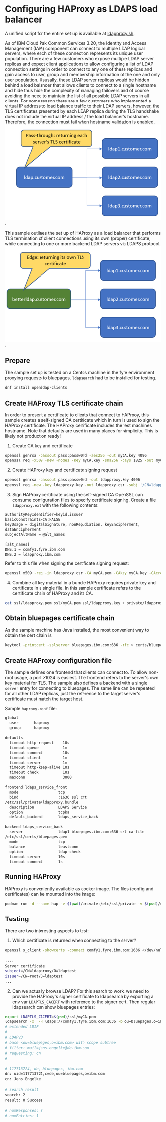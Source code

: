 # Configuring HAProxy as LDAPS load balancer
A unified script for the entire set up is available at [ldapproxy.sh](ldapproxy.sh).

As of IBM Cloud Pak Common Services 3.20, the Identity and Access Management (IAM) component can connect to multiple LDAP logical servers, where each of these connection represents its unique user population.
There are a few customers who expose multiple LDAP server replicas and expect client applications to allow configuring a list of LDAP connection settings in order to connect to any one of these replicas and gain access to user, group and membership information of the one and only user population.
Ususally, these LDAP server replicas would be hidden behind a load balancer that allows clients to connect to a single hostname and hide thus hide the complexity of managing failovers and of course avoiding the need to maintain the list of all possible LDAP servers in all clients.
For some reason there are a few customers who implemented a virtual IP address to load balance traffic to their LDAP servers, however, the TLS certificates presented by each LDAP replica during the TLS handshake does not include the virtual IP address / the load balancer's hostname. Therefore, the connection must fail when hostname validation is enabled.
![pass-through](./vip.png "pass-through loadbalancer").

This sample outlines the set up of HAProxy as a load balancer that performs TLS termination of client connections using its own (proper) certificate, while connecting to one or more backend LDAP servers via LDAPS protocol.
![edge](./betterldap.png "TLS terminating loadbalancer").


## Prepare
The sample set up is tested on a Centos machine in the fyre environment proxying requests to bluepages. `ldapsearch` had to be installed for testing.
```bash
dnf install openldap-clients
```

## Create HAProxy TLS certificate chain
In order to present a certificate to clients that connect to HAPrxoy, this sample creates a self-signed CA certificate which in turn is used to sign the HAProxy certificate. The HAProxy certificate includes the test machines hostname. Note that defaults are used in many places for simplicity. This is likely not production ready!

1. Create CA key and certificate
```bash
openssl genrsa -passout pass:passw0rd -aes256 -out myCA.key 4096
openssl req -x509 -new -nodes -key myCA.key -sha256 -days 1825 -out myCA.pem -subj '/CN=root/O=ldaptest' -passin pass:passw0rd
```
2. Create HAProxy key and certificate signing request
```bash
openssl genrsa -passout pass:passw0rd -out ldapproxy.key 4096
openssl req -new -key ldapproxy.key -out ldapproxy.csr -subj '/CN=ldapproxy/O=ldaptest' -passin pass:passw0rd
```
3. Sign HAProxy certificate using the self-signed CA
OpenSSL can consume configuration files to specify certificate signing. Create a file `ldapproxy.ext` with the following contents: 
```
authorityKeyIdentifier=keyid,issuer
basicConstraints=CA:FALSE
keyUsage = digitalSignature, nonRepudiation, keyEncipherment, dataEncipherment
subjectAltName = @alt_names

[alt_names]
DNS.1 = comfy1.fyre.ibm.com
DNS.2 = ldapproxy.ibm.com
```
Refer to this file when signing the certificate signing request:
```bash
openssl x509 -req -in ldapproxy.csr -CA myCA.pem -CAkey myCA.key -CAcreateserial -out ldapproxy.pem -days 30 -sha256 -extfile ldapproxy.ext -passin pass:passw0rd
```
4. Combine all key material in a bundle
HAProxy requires private key and certificate in a single file. In this sample certificate refers to the certificate chain of HAProxy and its CA.
```bash
cat ssl/ldapproxy.pem ssl/myCA.pem ssl/ldapproxy.key > private/ldapproxy.bundle
```

## Obtain bluepages certificate chain
As the sample machine has Java installed, the most convenient way to obtain the cert chain is 
```bash
keytool -printcert -sslserver bluepages.ibm.com:636 -rfc > certs/bluepages.pem
```

## Create HAProxy configuration file
The sample defines one frontend that clients can connect to. To allow non-root usage, a port >1024 is easiest. The frontend refers to the server's own key material for TLS.
The sample also defines a backend with a single `server` entry for connecting to bluepages. The same line can be repeated for all other LDAP replicas, just the reference to the target server's certificate must match the target host.

Sample `haproxy.conf` file:

```
global
  user       haproxy
  group      haproxy
  
defaults
  timeout http-request    10s
  timeout queue           1m
  timeout connect         10s
  timeout client          1m
  timeout server          1m
  timeout http-keep-alive 10s
  timeout check           10s
  maxconn                 3000
  
frontend ldaps_service_front
  mode                  tcp
  bind                  :1636 ssl crt /etc/ssl/private/ldapproxy.bundle
  description           LDAPS Service
  option                tcpka
  default_backend       ldaps_service_back

backend ldaps_service_back
  server                ldap1 bluepages.ibm.com:636 ssl ca-file /etc/ssl/certs/bluepages.pem 
  mode                  tcp
  balance               leastconn
  option                ldap-check
  timeout server        10s
  timeout connect       1s
```

## Running HAProxy
HAProxy is conveniently available as docker image. The files (config and certificates) can be mounted into the image:
```bash
podman run -d --name hap -v $(pwd)/private:/etc/ssl/private -v $(pwd)/config:/usr/local/etc/haproxy:ro -v $(pwd)/certs:/etc/ssl/certs -p 1636:1636 haproxy
```

## Testing
There are two interesting aspects to test: 
1. Which certificate is returned when connecting to the server?
```bash
openssl s_client -showcerts -connect comfy1.fyre.ibm.com:1636 </dev/null

....
Server certificate
subject=/CN=ldapproxy/O=ldaptest
issuer=/CN=root/O=ldaptest
...
```
2. Can we actually browse LDAP? For this search to work, we need to provide the HAProxy's signer certificate to ldapsearch by exporting a env var `LDAPTLS_CACERT` with reference to the signer cert. Then regular ldapsearch can show bluepages entries:
```bash
export LDAPTLS_CACERT=$(pwd)/ssl/myCA.pem
ldapsearch -x  -H ldaps://comfy1.fyre.ibm.com:1636 -b ou=bluepages,o=ibm.com 'mail=jens.engelke@de.ibm.com' cn
# extended LDIF
#
# LDAPv3
# base <ou=bluepages,o=ibm.com> with scope subtree
# filter: mail=jens.engelke@de.ibm.com
# requesting: cn 
#

# 117713724, de, bluepages, ibm.com
dn: uid=117713724,c=de,ou=bluepages,o=ibm.com
cn: Jens Engelke

# search result
search: 2
result: 0 Success

# numResponses: 2
# numEntries: 1
```
